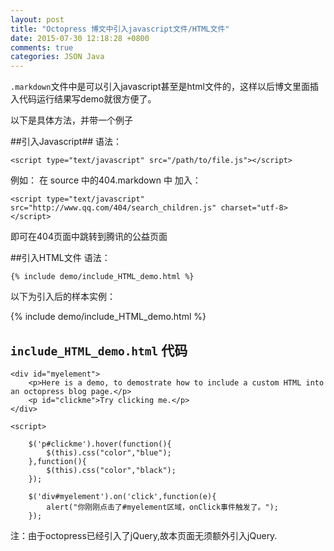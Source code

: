 ```yaml
---
layout: post
title: "Octopress 博文中引入javascript文件/HTML文件"
date: 2015-07-30 12:18:28 +0800
comments: true
categories: JSON Java
---
```


`.markdown`文件中是可以引入javascript甚至是html文件的，这样以后博文里面插入代码运行结果写demo就很方便了。

以下是具体方法，并带一个例子


##引入Javascript##
语法：

	<script type="text/javascript" src="/path/to/file.js"></script>


例如： 在 source 中的404.markdown 中 加入：

	<script type="text/javascript" src="http://www.qq.com/404/search_children.js" charset="utf-8></script>

即可在404页面中跳转到腾讯的公益页面

##引入HTML文件
语法：

	{% include demo/include_HTML_demo.html %}


以下为引入后的样本实例：

{% include demo/include_HTML_demo.html %}



## `include_HTML_demo.html` 代码 ##

	<div id="myelement">
		<p>Here is a demo, to demostrate how to include a custom HTML into an octopress blog page.</p>
		<p id="clickme">Try clicking me.</p>
	</div>
	
	<script>
	
		$('p#clickme').hover(function(){
			$(this).css("color","blue");
		},function(){
			$(this).css("color","black");
		});
	
		$('div#myelement').on('click',function(e){
			alert("你刚刚点击了#myelement区域，onClick事件触发了。");
		});
</script>


注：由于octopress已经引入了jQuery,故本页面无须额外引入jQuery.